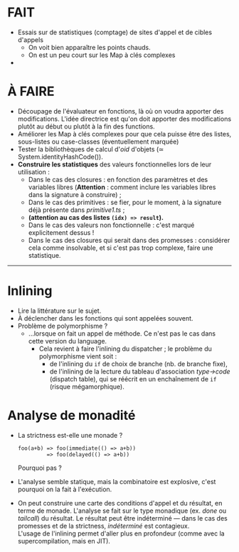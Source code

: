 # FAIT

  - Essais sur de statistiques (comptage) de sites d'appel et de cibles d'appels
    - On voit bien apparaître les points chauds.
    - On est un peu court sur les Map à clés complexes
  - 

# À FAIRE
  - Découpage de l'évaluateur en fonctions, là où on voudra apporter des modifications. L'idée directrice est qu'on doit apporter des modifications plutôt au début ou plutôt à la fin des functions.
  - Améliorer les Map à clés complexes pour que cela puisse être des listes, sous-listes ou case-classes (éventuellement marquée)
  - Tester la bibliothèques de calcul d'_oid_ d'objets (≃ System.identityHashCode()).
  - **Construire les statistiques** des valeurs fonctionnelles lors de leur utilisation :
    - Dans le cas des closures : en fonction des paramètres et des variables libres (**Attention** : comment inclure les variables libres dans la signature à construire) ;
    - Dans le cas des primitives : se fier, pour le moment, à la signature déjà présente dans _primitive1.ts_ ;
    - **(attention au cas des listes `(idx) => result`).**
    - Dans le cas des valeurs non fonctionnelle : c'est marqué explicitement dessus !
    - Dans le cas des closures qui serait dans des promesses : considérer cela comme insolvable, et si c'est pas trop complexe, faire une statistique.

---

# Inlining

 - Lire la littérature sur le sujet.
 - À déclencher dans les fonctions qui sont appelées souvent.
 - Problème de polymorphisme ?
    - ...lorsque on fait un appel de méthode. Ce n'est pas le cas dans cette version du language.
      - Cela revient à faire l'inlining du dispatcher ; le problème du polymorphisme vient soit :
        - de l'inlining du `if` de choix de branche (nb. de branche fixe),
        - de l'inlining de la lecture du tableau d'association _type→code_ (dispatch table), qui se réécrit en un enchaînement de `if` (risque mégamorphique).

# Analyse de monadité

 - La strictness est-elle une monade ?
    ```
    foo(a+b) => foo(immediate(() => a+b))
             => foo(delayed(() => a+b))
    ```
   Pourquoi pas ?

  - L'analyse semble statique, mais la combinatoire est explosive, c'est pourquoi on la fait à l'exécution.
 
  - On peut construire une carte des conditions d'appel et du résultat, en terme de monade. L'analyse se fait sur le type monadique (ex. _done_ ou _tailcall_) du résultat. Le résultat peut être indéterminé — dans le cas des promesses et de la strictness, _indéterminé_ est contagieux.   
  L'usage de l'inlining permet d'aller plus en profondeur (comme avec la supercompilation, mais en JIT).